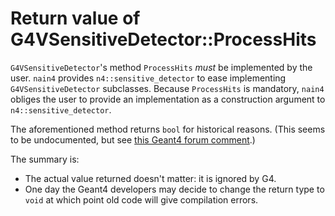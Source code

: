 # Return value of G4VSensitiveDetector::ProcessHits

`G4VSensitiveDetector`'s method `ProcessHits` *must* be implemented by the user. `nain4` provides `n4::sensitive_detector` to ease implementing `G4VSensitiveDetector` subclasses. Because `ProcessHits` is mandatory, `nain4` obliges the user to provide an implementation as a construction argument to `n4::sensitive_detector`.

The aforementioned method returns `bool` for historical reasons. (This seems to be undocumented, but see [this Geant4 forum comment](https://geant4-forum.web.cern.ch/t/return-value-of-g4vsensitivedetector-processhits/1993/2).)

The summary is:

+ The actual value returned doesn't matter: it is ignored by G4.
+ One day the Geant4 developers may decide to change the return type to `void` at which point old code will give compilation errors.
